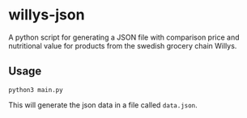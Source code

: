 # willys-json
A python script for generating a JSON file with comparison price and nutritional value for products from the swedish grocery chain Willys. 

## Usage
```
python3 main.py
```
This will generate the json data in a file called ```data.json```.
